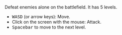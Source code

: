 Defeat enemies alone on the battlefield. It has 5 levels.

- <kbd>W</kbd><kbd>A</kbd><kbd>S</kbd><kbd>D</kbd> (or arrow keys): Move.
- Click on the screen with the mouse: Attack.
- <kbd>Spacebar</kbd> to move to the next level.